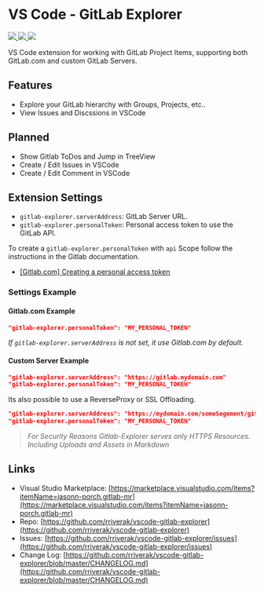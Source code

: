 # VS Code - GitLab Explorer

[![](http://vsmarketplacebadge.apphb.com/version-short/jasonn-porch.gitlab-mr.svg
)
![](http://vsmarketplacebadge.apphb.com/installs-short/jasonn-porch.gitlab-mr.svg
)
![](http://vsmarketplacebadge.apphb.com/rating-short/jasonn-porch.gitlab-mr.svg
)](https://marketplace.visualstudio.com/items?itemName=jasonn-porch.gitlab-mr)

VS Code extension for working with GitLab Project Items, supporting both GitLab.com and custom GitLab Servers.

## Features

* Explore your GitLab hierarchy with Groups, Projects, etc..
* View Issues and Discssions in VSCode

## Planned
* Show Gitlab ToDos and Jump in TreeView 
* Create / Edit Issues in VSCode
* Create / Edit Comment in VSCode

## Extension Settings

* `gitlab-explorer.serverAddress`: GitLab Server URL.
* `gitlab-explorer.personalToken`: Personal access token to use the GitLab API.

To create a `gitlab-explorer.personalToken` with `api` Scope follow the instructions in the Gitlab documentation.   
- [[Gitlab.com] Creating a personal access token](https://docs.gitlab.com/ce/user/profile/personal_access_tokens.html#creating-a-personal-access-token)

### Settings Example

#### Gitlab.com Example
```json
"gitlab-explorer.personalToken": "MY_PERSONAL_TOKEN"
```
*If `gitlab-explorer.serverAddress` is not set, it use Gitlab.com by default.*

#### Custom Server Example  
```json
"gitlab-explorer.serverAddress": "https://gitlab.mydomain.com" 
"gitlab-explorer.personalToken": "MY_PERSONAL_TOKEN"
```
Its also possible to use a ReverseProxy or SSL Offloading.

```json
"gitlab-explorer.serverAddress": "https://mydomain.com/someSegement/gitlab" 
"gitlab-explorer.personalToken": "MY_PERSONAL_TOKEN"
```
>*For Security Reasons Gitlab-Explorer serves only HTTPS Resources. Including Uploads and Assets in Markdown*


## Links

* Visual Studio Marketplace: [https://marketplace.visualstudio.com/items?itemName=jasonn-porch.gitlab-mr](https://marketplace.visualstudio.com/items?itemName=jasonn-porch.gitlab-mr)
* Repo: [https://github.com/rriverak/vscode-gitlab-explorer](https://github.com/rriverak/vscode-gitlab-explorer)
* Issues: [https://github.com/rriverak/vscode-gitlab-explorer/issues](https://github.com/rriverak/vscode-gitlab-explorer/issues)
* Change Log: [https://github.com/rriverak/vscode-gitlab-explorer/blob/master/CHANGELOG.md](https://github.com/rriverak/vscode-gitlab-explorer/blob/master/CHANGELOG.md)
